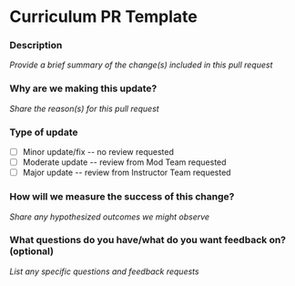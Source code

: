 # Curriculum PR Template

### Description

*Provide a brief summary of the change(s) included in this pull request*

### Why are we making this update?

*Share the reason(s) for this pull request*

### Type of update

- [ ] Minor update/fix -- no review requested
- [ ] Moderate update -- review from Mod Team requested
- [ ] Major update -- review from Instructor Team requested

### How will we measure the success of this change?

*Share any hypothesized outcomes we might observe*

### What questions do you have/what do you want feedback on? (optional)

*List any specific questions and feedback requests*
